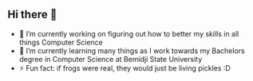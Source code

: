 ## Hi there 👋

<!--
**kdqn/kdqn** is a ✨ _special_ ✨ repository because its `README.md` (this file) appears on your GitHub profile.

Here are some ideas to get you started:
-->
- 🔭 I’m currently working on figuring out how to better my skills in all things Computer Science
- 🌱 I’m currently learning many things as I work towards my Bachelors degree in Computer Science at Bemidji State University
- ⚡ Fun fact: if frogs were real, they would just be living pickles :D

